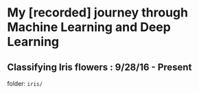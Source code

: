 # My [recorded] journey through Machine Learning and Deep Learning

## Classifying Iris flowers : 9/28/16 - Present
folder: `iris/`
